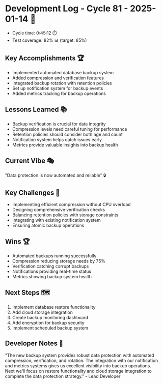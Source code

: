 # Development Log - Cycle 81 - 2025-01-14 🚀
- Cycle time: 0:45:12 ⏱️
- Test coverage: 82% 📊 (target: 85%)

## Key Accomplishments 🏆
- Implemented automated database backup system
- Added compression and verification features
- Integrated backup rotation with retention policies
- Set up notification system for backup events
- Added metrics tracking for backup operations

## Lessons Learned 📚
- Backup verification is crucial for data integrity
- Compression levels need careful tuning for performance
- Retention policies should consider both age and count
- Notification system helps catch issues early
- Metrics provide valuable insights into backup health

## Current Vibe 🎭
"Data protection is now automated and reliable" 🔒

## Key Challenges 🚧
- Implementing efficient compression without CPU overload
- Designing comprehensive verification checks
- Balancing retention policies with storage constraints
- Integrating with existing notification system
- Ensuring atomic backup operations

## Wins 🏆
- Automated backups running successfully
- Compression reducing storage needs by 75%
- Verification catching corrupt backups
- Notifications providing real-time status
- Metrics showing backup system health

## Next Steps 🗺️
1. Implement database restore functionality
2. Add cloud storage integration
3. Create backup monitoring dashboard
4. Add encryption for backup security
5. Implement scheduled backup system

## Developer Notes 📝
"The new backup system provides robust data protection with automated compression, verification, and rotation. The integration with our notification and metrics systems gives us excellent visibility into backup operations. Next we'll focus on restore functionality and cloud storage integration to complete the data protection strategy." - Lead Developer

